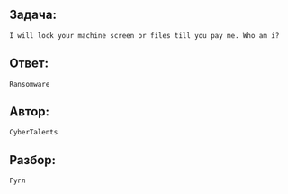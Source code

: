 ## Задача: 

    I will lock your machine screen or files till you pay me. Who am i?

## Ответ:
    Ransomware

## Автор: 
    CyberTalents

## Разбор:
    Гугл
